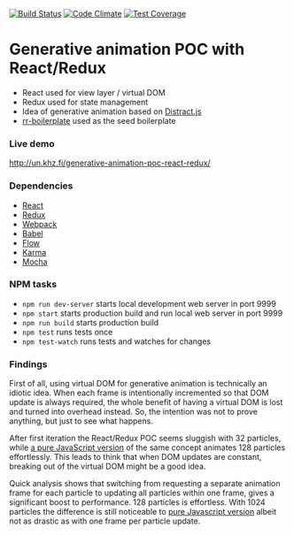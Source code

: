 [![Build Status](https://travis-ci.org/unkhz/generative-animation-poc-react-redux.svg?branch=master)](https://travis-ci.org/unkhz/generative-animation-poc-react-redux)
[![Code Climate](https://codeclimate.com/github/unkhz/generative-animation-poc-react-redux/badges/gpa.svg)](https://codeclimate.com/github/unkhz/generative-animation-poc-react-redux)
[![Test Coverage](https://codeclimate.com/github/unkhz/generative-animation-poc-react-redux/badges/coverage.svg)](https://codeclimate.com/github/unkhz/generative-animation-poc-react-redux/coverage)

# Generative animation POC with React/Redux

  * React used for view layer / virtual DOM
  * Redux used for state management
  * Idea of generative animation based on [Distract.js](https://github.com/unkhz/Distract.js)
  * [rr-boilerplate](https://github.com/a-tarasyuk/rr-boilerplate.git) used as the seed boilerplate

### Live demo

http://un.khz.fi/generative-animation-poc-react-redux/

### Dependencies

  * [React](https://facebook.github.io/react)
  * [Redux](https://github.com/rackt/redux)
  * [Webpack](https://webpack.github.io)
  * [Babel](https://babeljs.io)
  * [Flow](http://flowtype.org/)
  * [Karma](https://karma-runner.github.io/)
  * [Mocha](https://mochajs.org/)

### NPM tasks

- `npm run dev-server` starts local development web server in port 9999
- `npm start` starts production build and run local web server in port 9999
- `npm run build` starts production build
- `npm test` runs tests once
- `npm test-watch` runs tests and watches for changes

### Findings

First of all, using virtual DOM for generative animation is technically an idiotic idea.
When each frame is intentionally incremented so that DOM update is always required,
the whole benefit of having a virtual DOM is lost and turned into overhead instead.
So, the intention was not to prove anything, but just to see what happens.

After first iteration the React/Redux POC seems sluggish with 32 particles, while
[a pure JavaScript version](https://embed.plnkr.co/773Cms/) of the same concept
animates 128 particles effortlessly. This leads to think that when DOM updates
are constant, breaking out of the virtual DOM might be a good idea.

Quick analysis shows that switching from requesting a separate animation frame for each
particle to updating all particles within one frame, gives a significant boost to performance. 128
particles is effortless. With 1024 particles the difference is still noticeable to [pure
Javascript version](https://embed.plnkr.co/cR14fu/) albeit not as drastic as with one frame
per particle update.
